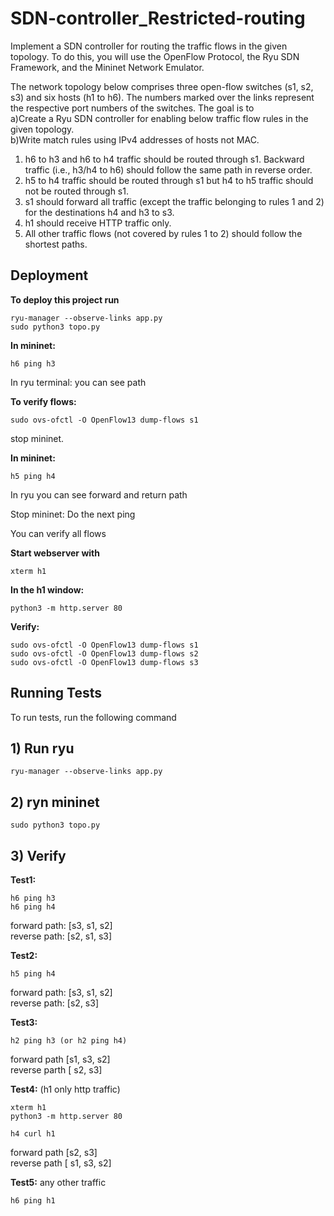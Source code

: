 
# SDN-controller_Restricted-routing

Implement a SDN controller for routing the traffic flows in the given topology. To do this, you will use the OpenFlow Protocol, the Ryu SDN Framework, and the Mininet Network Emulator.

The network topology below comprises three open-flow switches (s1, s2, s3) and six hosts (h1 to h6). The numbers marked over the links represent the respective port numbers of the switches. The goal is to   
a)Create a Ryu SDN controller for enabling below traffic flow rules in the given topology.   
b)Write match rules using IPv4 addresses of hosts not MAC. 

1. h6 to h3 and h6 to h4 traffic should be routed through s1. Backward traffic (i.e., h3/h4 to h6) should follow the same path in reverse order.
2. h5 to h4 traffic should be routed through s1 but h4 to h5 traffic should not be routed through s1.
3. s1 should forward all traffic (except the traffic belonging to rules 1 and 2) for the destinations h4 and h3 to s3.
4. h1 should receive HTTP traffic only.
5. All other traffic flows (not covered by rules 1 to 2) should follow the shortest paths.

## Deployment

**To deploy this project run**

```
ryu-manager --observe-links app.py
sudo python3 topo.py
```

**In mininet:**
```
h6 ping h3
```

In ryu terminal:
you can see path

**To verify flows:**
```
sudo ovs-ofctl -O OpenFlow13 dump-flows s1
```
stop mininet.

**In mininet:**
```
h5 ping h4
```

In ryu you can see forward and return path

Stop mininet:
Do the next ping

You can verify all flows


**Start webserver with**
```
xterm h1
```
**In the h1 window:**
```
python3 -m http.server 80
```
**Verify:**
```
sudo ovs-ofctl -O OpenFlow13 dump-flows s1  
sudo ovs-ofctl -O OpenFlow13 dump-flows s2  
sudo ovs-ofctl -O OpenFlow13 dump-flows s3
```




## Running Tests

To run tests, run the following command



## 1) Run ryu
```
ryu-manager --observe-links app.py
```

## 2) ryn mininet 
```
sudo python3 topo.py
```

## 3) Verify     
  

**Test1:**
```                                        
h6 ping h3
h6 ping h4
```
forward path: [s3, s1, s2]  
reverse path:  [s2, s1, s3]


**Test2:**
```
h5 ping h4
```

forward path: [s3, s1, s2]  
reverse path:  [s2, s3]


**Test3:**
```
h2 ping h3 (or h2 ping h4)
```

forward path [s1, s3, s2]  
reverse parth [ s2, s3]


**Test4:** (h1 only http traffic)
```
xterm h1
python3 -m http.server 80
```
```
h4 curl h1
```
forward path [s2, s3]  
reverse path [ s1, s3, s2]  
   
  
   


**Test5:** any other traffic
```
h6 ping h1
```
